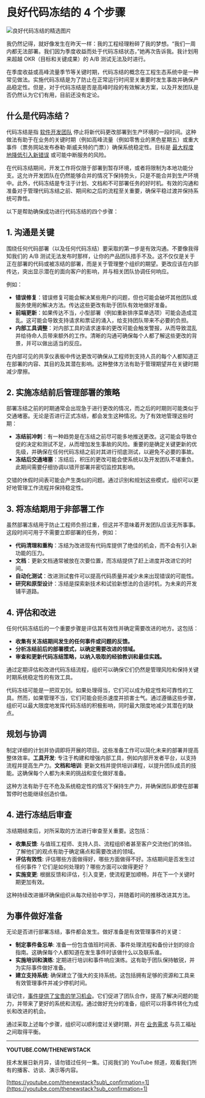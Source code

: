 # 良好代码冻结的 4 个步骤

![良好代码冻结的精选图片](https://cdn.thenewstack.io/media/2024/08/ae29e662-freeze-1024x638.jpg)

我仍然记得，就好像发生在昨天一样：我的工程经理粉碎了我的梦想。“我们一周内都无法部署。我们因为季度收益而处于代码冻结状态，”她再次告诉我。我计划用来超越 OKR（目标和关键成果）的 A/B 测试无法及时进行。

在季度收益或高峰流量季节等关键时期，代码冻结的概念在工程生态系统中是一种常见做法。实施代码冻结是为了防止在正常运行时间至关重要时发生事故并确保产品稳定性。但是，对于代码冻结是否是高峰时段的有效解决方案，以及开发团队是否仍然认为它们有用，目前还没有定论。

## 什么是代码冻结？

代码冻结是指 [软件开发团队](https://thenewstack.io/managing-software-development-team-dynamics-from-within/) 停止将新代码更改部署到生产环境的一段时间。这种做法有助于在业务的关键时期（例如高峰流量（例如零售业的黑色星期五）或重大事件（票务网站发布泰勒·斯威夫特的门票））确保系统稳定性。目标是 [最大程度地降低引入新错误](https://thenewstack.io/progressive-delivery-accelerate-app-releases-while-minimizing-bugs/) 或可能中断服务的风险。

在代码冻结期间，开发工作将仅限于部署到暂存环境，或者将限制为本地功能分支。这允许开发团队在仍然能够合并的情况下保持势头，只是不能合并到生产环境中。此外，代码冻结是专注于计划、文档和不可部署任务的好时机。有效的沟通和准备对于管理代码冻结之前、期间和之后的流程至关重要，确保平稳过渡并保持系统可靠性。

以下是帮助确保成功进行代码冻结的四个步骤：

## 1. 沟通是关键

围绕任何代码部署（以及任何代码冻结）要采取的第一步是有效沟通。不要像我得知我们的 A/B 测试无法发布时那样，让你的产品团队措手不及。这不仅仅是关于正在部署的代码或被冻结的部署，而是关于管理整个组织的期望。更改应该在内部传达，突出显示潜在的面向客户的影响，并与相关团队协调任何响应。

例如：

*   **错误修复**：错误修复可能会解决某些用户的问题，但也可能会破坏其他团队或服务使用的解决方法。传达这些更改有助于团队有效地做好准备。
*   **前端更新**：如果传达不当，小型部署（例如重新排序菜单选项）可能会造成混乱。这可能会导致支持请求和票证的涌入，给支持团队带来不必要的负担。
*   **内部工具调整**：对内部工具的请求速率的更改可能会触发警报，从而导致混乱并给待命人员带来额外的工作。清晰的沟通可确保每个人都了解这些更改的背景，并可以做出适当的反应。

在内部可见的共享仪表板中传达更改可确保从工程师到支持人员的每个人都知道正在部署的内容、其目的及其潜在影响。这种整体方法有助于管理期望并在关键时期减少摩擦。

## 2. 实施冻结前后管理部署的策略

部署冻结之前的时期通常会出现急于进行更改的情况，而之后的时期则可能类似于交通堵塞。无论是否进行正式冻结，都会发生这种情况。为了有效地管理这些时期：

*   **冻结前冲刺**：有一种趋势是在冻结之前尽可能多地推送更改。这可能会导致仓促的决定和测试不足，从而增加发生事故的风险。重要的是确定关键更新的优先级，并确保在任何代码冻结之前对其进行彻底测试，以避免不必要的事故。
*   **冻结后交通堵塞**：冻结后，积压的更改可能会使系统以及开发团队不堪重负。此期间需要仔细协调以错开部署并密切监控其影响。

交错的休假时间表可能会产生类似的问题。通过识别和规划这些模式，组织可以更好地管理工作流程并保持稳定性。

## 3. 将冻结期用于非部署工作

虽然部署冻结用于防止工程师负担过重，但这并不意味着开发团队应该无所事事。这段时间可用于不需要立即部署的任务，例如：

*   **代码清理和重构**：冻结为改进现有代码库提供了绝佳的机会，而不会有引入新功能的压力。
*   **文档**：更新文档通常被放在次要位置，而冻结提供了赶上进度并改进它的时间。
*   **自动化测试**：改进测试套件可以提高代码质量并减少未来出现错误的可能性。
*   **研究和原型设计**：冻结是探索新技术和试验新想法的合适时机，为未来的开发铺平道路。

## 4. 评估和改进

任何代码冻结后的一个重要步骤是评估其有效性并确定需要改进的地方。这包括：

*   **收集有关冻结期间发生的任何事件或问题的反馈。**
*   **分析冻结前后的部署模式，以确定需要改进的领域。**
*   **审查和更新代码冻结策略，以纳入吸取的经验教训和最佳实践。**

通过定期评估和改进代码冻结流程，组织可以确保它们仍然是管理风险和保持关键时期系统稳定性的有效工具。

代码冻结可能是一把双刃剑。如果处理得当，它们可以成为稳定性和可靠性的工具。然而，如果管理不当，它们可能会扼杀速度并损害士气。通过遵循这些步骤，组织可以最大限度地发挥代码冻结的积极影响，同时最大限度地减少其潜在的缺点。
## 规划与协调

制定详细的计划并协调即将开展的项目。这些准备工作可以简化未来的部署并提高整体效率。**工具开发**: 专注于构建和增强内部工具，例如内部开发者平台，以支持流程并提高生产力。**文档和培训**: 更新文档并提供培训课程，以提升团队成员的技能。这确保每个人都为未来的挑战和变化做好准备。

这种方法有助于在不危及系统稳定性的情况下保持生产力，并确保团队即使在部署暂停时也能继续创造价值。

## 4. 进行冻结后审查

冻结期结束后，对所采取的方法进行审查至关重要。这包括：

*   **收集反馈**: 与值班工程师、支持人员、流程组织者甚至客户交流他们的体验。了解他们的观点有助于确定痛点和需要改进的领域。
*   **评估有效性**: 评估哪些方面做得好，哪些方面做得不好。冻结期间是否发生过任何事件？它们是如何处理的？哪些方面可以做得更好？
*   **实施变更**: 根据反馈和评估，引入变更，使流程更加顺畅，并在下一个关键时期更加有效。

这种持续改进循环确保组织从每次经验中学习，并随着时间的推移改进其方法。

## 为事件做好准备

无论是否进行部署冻结，事件都会发生。做好准备是有效管理事件的关键：

*   **制定事件备忘单**: 准备一份包含值班时间表、事件处理流程和备份计划的综合指南。这确保每个人都知道在发生事件时该做什么以及联系谁。
*   **实施培训和演练**: 定期进行培训和事件响应演练。这有助于团队保持敏锐，并为实际事件做好准备。
*   **建立支持系统**: 确保建立了强大的支持系统。这包括拥有足够的资源和工具来有效管理事件并减少停机时间。

请记住，[事件提供了宝贵的学习机会](https://thenewstack.io/3-strategies-to-turn-incidents-into-learning-opportunities/)。它们促进了团队合作，提高了解决问题的能力，并带来了更好的系统和流程。通过做好充分的准备，组织可以将事件转化为成长和改进的机会。

通过采取上述每个步骤，组织可以顺利度过关键时期，并在 [业务需求](https://thenewstack.io/5-signs-your-business-needs-an-operations-intervention/) 与员工福祉之间取得平衡。

---

**YOUTUBE.COM/THENEWSTACK**

技术发展日新月异，请勿错过任何一集。订阅我们的 YouTube 频道，观看我们所有的播客、访谈、演示等内容。

[https://youtube.com/thenewstack?sub\_confirmation=1](https://youtube.com/thenewstack?sub_confirmation=1)